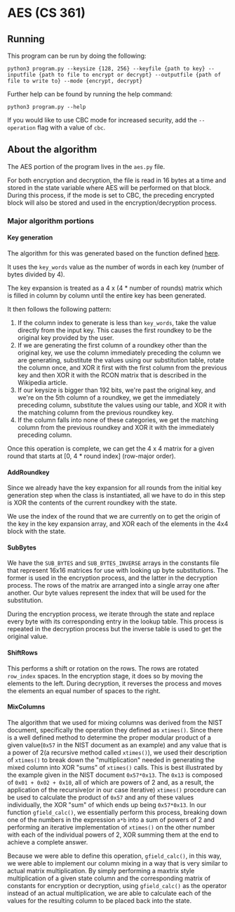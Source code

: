 # AES (CS 361)

## Running
This program can be run by doing the following:

`python3 program.py --keysize {128, 256} --keyfile {path to key} --inputfile {path to file to encrypt or decrypt} --outputfile {path of file to write to} --mode {encrypt, decrypt}`

Further help can be found by running the help command:

`python3 program.py --help`

If you would like to use CBC mode for increased security, add the `--operation` flag with a value of `cbc`.

## About the algorithm
The AES portion of the program lives in the `aes.py` file.

For both encryption and decryption, the file is read in 16 bytes at a time and stored in the state variable where AES will be performed on that block. During this process, if the mode is set to CBC, the preceding encrypted block will also be stored and used in the encryption/decryption process.

### Major algorithm portions

#### Key generation
The algorithm for this was generated based on the function defined [here](https://en.wikipedia.org/wiki/Rijndael_key_schedule).

It uses the `key_words` value as the number of words in each key (number of bytes divided by 4).

The key expansion is treated as a 4 x (4 * number of rounds) matrix which is filled in column by column until the entire key has been generated.

It then follows the following pattern:
1. If the column index to generate is less than `key_words`, take the value directly from the input key. This causes the first roundkey to be the original key provided by the user.
2. If we are generating the first column of a roundkey other than the original key, we use the column immediately preceding the column we are generating, substitute the values using our substitution table, rotate the column once, and XOR it first with the first column from the previous key and then XOR it with the RCON matrix that is described in the Wikipedia article.
3. If our keysize is bigger than 192 bits, we're past the original key, and we're on the 5th column of a roundkey, we get the immediately preceding column, substitute the values using our table, and XOR it with the matching column from the previous roundkey key.
4. If the column falls into none of these categories, we get the matching column from the previous roundkey and XOR it with the immediately preceding column.

Once this operation is complete, we can get the 4 x 4 matrix for a given round that starts at [0, 4 * round index] (row-major order).

#### AddRoundkey
Since we already have the key expansion for all rounds from the initial key generation step when the class is instantiated, all we have to do in this step is XOR the contents of the current roundkey with the state. 

We use the index of the round that we are currently on to get the origin of the key in the key expansion array, and XOR each of the elements in the 4x4 block with the state.

#### SubBytes
We have the `SUB_BYTES` and `SUB_BYTES_INVERSE` arrays in the constants file that represent 16x16 matrices for use with looking up byte substitutions. The former is used in the encryption process, and the latter in the decryption process. The rows of the matrix are arranged into a single array one after another. Our byte values represent the index that will be used for the substitution.

During the encryption process, we iterate through the state and replace every byte with its corresponding entry in the lookup table. This process is repeated in the decryption process but the inverse table is used to get the original value.

#### ShiftRows
This performs a shift or rotation on the rows. The rows are rotated `row_index` spaces. In the encryption stage, it does so by moving the elements to the left. During decryption, it reverses the process and moves the elements an equal number of spaces to the right.

#### MixColumns
The algorithm that we used for mixing columns was derived from the NIST document, specifically the operation they defined as `xtimes()`. Since there is a well defined method to determine the proper modular product of a given value(`0x57` in the NIST document as an example) and any value that is a power of 2(a recursive method called `xtimes()`), we used their description of `xtimes()` to break down the "multiplication" needed in generating the mixed column into XOR "sums" of `xtimes()` calls. This is best illustrated by the example given in the NIST document `0x57*0x13`. The `0x13` is composed of `0x01 + 0x02 + 0x10`, all of which are powers of 2 and, as a result, the application of the recursive(or in our case iterative) `xtimes()` procedure can be used to calculate the product of `0x57` and any of these values individually, the XOR "sum" of which ends up being `0x57*0x13`. In our function `gfield_calc()`, we essentially perform this process, breaking down one of the numbers in the expression `a*b` into a sum of powers of 2 and performing an iterative implementation of `xtimes()` on the other number with each of the individual powers of 2, XOR summing them at the end to achieve a complete answer.

Because we were able to define this operation, `gfield_calc()`, in this way, we were able to implement our column mixing in a way that is very similar to actual matrix multiplication. By simply performing a maxtrix style multiplication of a given state column and the corresponding matrix of constants for encryption or decryption, using `gfield_calc()` as the operator instead of an actual multiplication, we are able to calculate each of the values for the resulting column to be placed back into the state.

